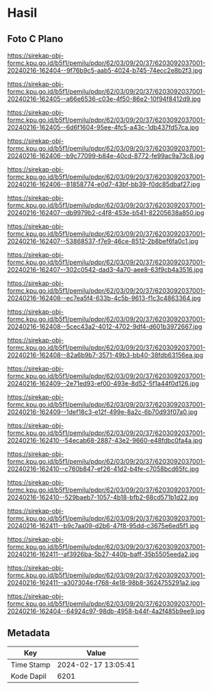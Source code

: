 # Hasil

## Foto C Plano

https://sirekap-obj-formc.kpu.go.id/b5f1/pemilu/pdpr/62/03/09/20/37/6203092037001-20240216-162404--9f76b9c5-aab5-4024-b745-74ecc2e8b2f3.jpg

https://sirekap-obj-formc.kpu.go.id/b5f1/pemilu/pdpr/62/03/09/20/37/6203092037001-20240216-162405--a66e6536-c03e-4f50-86e2-10f94f8412d9.jpg

https://sirekap-obj-formc.kpu.go.id/b5f1/pemilu/pdpr/62/03/09/20/37/6203092037001-20240216-162405--6d6f1604-95ee-4fc5-a43c-1db437fd57ca.jpg

https://sirekap-obj-formc.kpu.go.id/b5f1/pemilu/pdpr/62/03/09/20/37/6203092037001-20240216-162406--b9c77099-b84e-40cd-8772-fe99ac9a73c8.jpg

https://sirekap-obj-formc.kpu.go.id/b5f1/pemilu/pdpr/62/03/09/20/37/6203092037001-20240216-162406--81858774-e0d7-43bf-bb39-f0dc85dbaf27.jpg

https://sirekap-obj-formc.kpu.go.id/b5f1/pemilu/pdpr/62/03/09/20/37/6203092037001-20240216-162407--db9979b2-c4f8-453e-b541-82205638a850.jpg

https://sirekap-obj-formc.kpu.go.id/b5f1/pemilu/pdpr/62/03/09/20/37/6203092037001-20240216-162407--53868537-f7e9-46ce-8512-2b8bef6fa0c1.jpg

https://sirekap-obj-formc.kpu.go.id/b5f1/pemilu/pdpr/62/03/09/20/37/6203092037001-20240216-162407--302c0542-dad3-4a70-aee8-63f9cb4a3516.jpg

https://sirekap-obj-formc.kpu.go.id/b5f1/pemilu/pdpr/62/03/09/20/37/6203092037001-20240216-162408--ec7ea5f4-633b-4c5b-9613-f1c3c4863364.jpg

https://sirekap-obj-formc.kpu.go.id/b5f1/pemilu/pdpr/62/03/09/20/37/6203092037001-20240216-162408--5cec43a2-4012-4702-9df4-d601b3972667.jpg

https://sirekap-obj-formc.kpu.go.id/b5f1/pemilu/pdpr/62/03/09/20/37/6203092037001-20240216-162408--82a6b9b7-3571-49b3-bb40-38fdb63156ea.jpg

https://sirekap-obj-formc.kpu.go.id/b5f1/pemilu/pdpr/62/03/09/20/37/6203092037001-20240216-162409--2e71ed93-ef00-493e-8d52-5f1a44f0d126.jpg

https://sirekap-obj-formc.kpu.go.id/b5f1/pemilu/pdpr/62/03/09/20/37/6203092037001-20240216-162409--1def18c3-e12f-499e-8a2c-6b70d93f07a0.jpg

https://sirekap-obj-formc.kpu.go.id/b5f1/pemilu/pdpr/62/03/09/20/37/6203092037001-20240216-162410--54ecab68-2887-43e2-9660-e48fdbc0fa4a.jpg

https://sirekap-obj-formc.kpu.go.id/b5f1/pemilu/pdpr/62/03/09/20/37/6203092037001-20240216-162410--c760b847-ef26-41d2-b4fe-c7058bcd65fc.jpg

https://sirekap-obj-formc.kpu.go.id/b5f1/pemilu/pdpr/62/03/09/20/37/6203092037001-20240216-162410--529baeb7-1057-4b18-bfb2-68cd571b1d22.jpg

https://sirekap-obj-formc.kpu.go.id/b5f1/pemilu/pdpr/62/03/09/20/37/6203092037001-20240216-162411--b9c7aa09-d2b6-47f8-95dd-c3675e6ed5f1.jpg

https://sirekap-obj-formc.kpu.go.id/b5f1/pemilu/pdpr/62/03/09/20/37/6203092037001-20240216-162411--af3926ba-5b27-440b-baff-35b5505eeda2.jpg

https://sirekap-obj-formc.kpu.go.id/b5f1/pemilu/pdpr/62/03/09/20/37/6203092037001-20240216-162411--a307304e-f768-4e18-98b8-3624755291a2.jpg

https://sirekap-obj-formc.kpu.go.id/b5f1/pemilu/pdpr/62/03/09/20/37/6203092037001-20240216-162404--64924c97-98db-4958-b44f-4a2f485b9ee9.jpg


## Metadata

| Key        | Value               |
| ---------- | ------------------- |
| Time Stamp | 2024-02-17 13:05:41 |
| Kode Dapil | 6201                |



